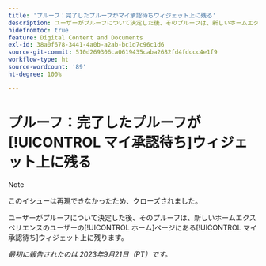 ```yaml
---
title: 'プルーフ：完了したプルーフがマイ承認待ちウィジェット上に残る'
description: ユーザーがプルーフについて決定した後、そのプルーフは、新しいホームエクスペリエンスのユーザーの[!UICONTROL ホーム]ページにある[!UICONTROL マイ承認待ち]ウィジェット上に残ります。
hidefromtoc: true
feature: Digital Content and Documents
exl-id: 38a0f678-3441-4a0b-a2ab-bc1d7c96c1d6
source-git-commit: 510d269306ca0619435caba2682fd4fdccc4e1f9
workflow-type: ht
source-wordcount: '89'
ht-degree: 100%

---
```


# プルーフ：完了したプルーフが[!UICONTROL マイ承認待ち]ウィジェット上に残る

>[!NOTE]
>
>このイシューは再現できなかったため、クローズされました。

ユーザーがプルーフについて決定した後、そのプルーフは、新しいホームエクスペリエンスのユーザーの[!UICONTROL ホーム]ページにある[!UICONTROL マイ承認待ち]ウィジェット上に残ります。

_最初に報告されたのは 2023年9月21日（PT）です。_
